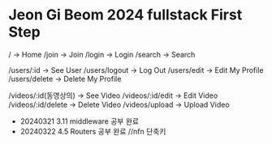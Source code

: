 # Jeon Gi Beom 2024 fullstack First Step

/ -> Home
/join -> Join
/login -> Login
/search -> Search

/users/:id -> See User
/users/logout -> Log Out
/users/edit -> Edit My Profile
/users/delete -> Delete My Profile

/videos/:id(동영상의) -> See Video
/videos/:id/edit -> Edit Video
/videos/:id/delete -> Delete Video
/videos/upload -> Upload Video

- 20240321 3.11 middleware 공부 완료
- 20240322 4.5 Routers 공부 완료
  //nfn 단축키

